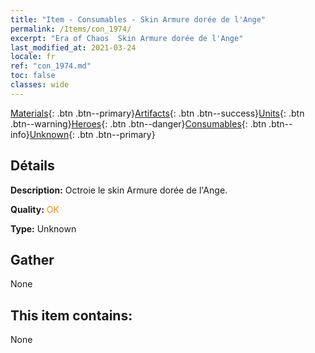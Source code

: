 ```yaml
---
title: "Item - Consumables - Skin Armure dorée de l'Ange"
permalink: /Items/con_1974/
excerpt: "Era of Chaos  Skin Armure dorée de l'Ange"
last_modified_at: 2021-03-24
locale: fr
ref: "con_1974.md"
toc: false
classes: wide
---
```

 [Materials](/fr/Items/){: .btn .btn--primary}[Artifacts](/fr/Items/Artifacts/){: .btn .btn--success}[Units](/fr/Items/Units/){: .btn .btn--warning}[Heroes](/fr/Items/Heroes/){: .btn .btn--danger}[Consumables](/fr/Items/Consumables/){: .btn .btn--info}[Unknown](/fr/Items/Unknown/){: .btn .btn--primary}

## Détails
 **Description:** Octroie le skin Armure dorée de l'Ange.

 **Quality:** <span style="color: #FF8C00">OK</span>

 **Type:** Unknown

## Gather

  None

## This item contains:

  None

